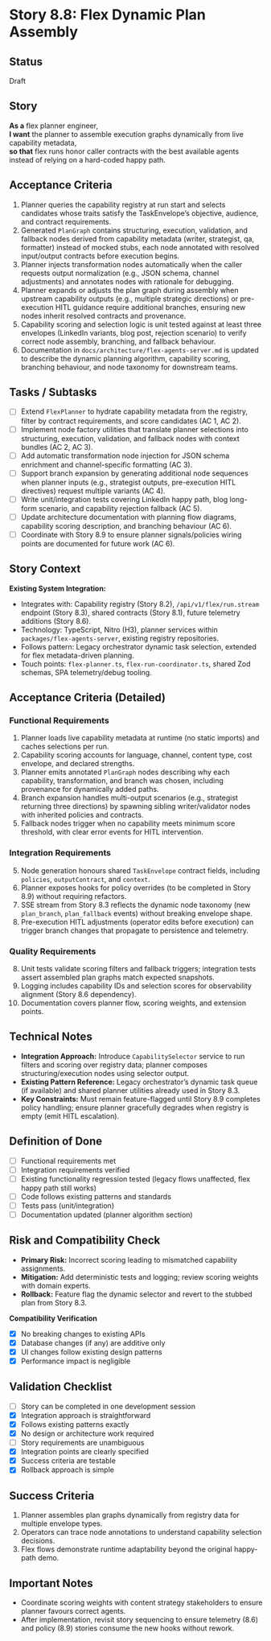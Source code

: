 # Story 8.8: Flex Dynamic Plan Assembly

## Status
Draft

## Story
**As a** flex planner engineer,  
**I want** the planner to assemble execution graphs dynamically from live capability metadata,  
**so that** flex runs honor caller contracts with the best available agents instead of relying on a hard-coded happy path.

## Acceptance Criteria
1. Planner queries the capability registry at run start and selects candidates whose traits satisfy the TaskEnvelope’s objective, audience, and contract requirements.
2. Generated `PlanGraph` contains structuring, execution, validation, and fallback nodes derived from capability metadata (writer, strategist, qa, formatter) instead of mocked stubs, each node annotated with resolved input/output contracts before execution begins.
3. Planner injects transformation nodes automatically when the caller requests output normalization (e.g., JSON schema, channel adjustments) and annotates nodes with rationale for debugging.
4. Planner expands or adjusts the plan graph during assembly when upstream capability outputs (e.g., multiple strategic directions) or pre-execution HITL guidance require additional branches, ensuring new nodes inherit resolved contracts and provenance.
5. Capability scoring and selection logic is unit tested against at least three envelopes (LinkedIn variants, blog post, rejection scenario) to verify correct node assembly, branching, and fallback behaviour.
6. Documentation in `docs/architecture/flex-agents-server.md` is updated to describe the dynamic planning algorithm, capability scoring, branching behaviour, and node taxonomy for downstream teams.

## Tasks / Subtasks
- [ ] Extend `FlexPlanner` to hydrate capability metadata from the registry, filter by contract requirements, and score candidates (AC 1, AC 2).
- [ ] Implement node factory utilities that translate planner selections into structuring, execution, validation, and fallback nodes with context bundles (AC 2, AC 3).
- [ ] Add automatic transformation node injection for JSON schema enrichment and channel-specific formatting (AC 3).
- [ ] Support branch expansion by generating additional node sequences when planner inputs (e.g., strategist outputs, pre-execution HITL directives) request multiple variants (AC 4).
- [ ] Write unit/integration tests covering LinkedIn happy path, blog long-form scenario, and capability rejection fallback (AC 5).
- [ ] Update architecture documentation with planning flow diagrams, capability scoring description, and branching behaviour (AC 6).
- [ ] Coordinate with Story 8.9 to ensure planner signals/policies wiring points are documented for future work (AC 6).

## Story Context

**Existing System Integration:**
- Integrates with: Capability registry (Story 8.2), `/api/v1/flex/run.stream` endpoint (Story 8.3), shared contracts (Story 8.1), future telemetry additions (Story 8.6).
- Technology: TypeScript, Nitro (H3), planner services within `packages/flex-agents-server`, existing registry repositories.
- Follows pattern: Legacy orchestrator dynamic task selection, extended for flex metadata-driven planning.
- Touch points: `flex-planner.ts`, `flex-run-coordinator.ts`, shared Zod schemas, SPA telemetry/debug tooling.

## Acceptance Criteria (Detailed)

### Functional Requirements
1. Planner loads live capability metadata at runtime (no static imports) and caches selections per run.
2. Capability scoring accounts for language, channel, content type, cost envelope, and declared strengths.
3. Planner emits annotated `PlanGraph` nodes describing why each capability, transformation, and branch was chosen, including provenance for dynamically added paths.
4. Branch expansion handles multi-output scenarios (e.g., strategist returning three directions) by spawning sibling writer/validator nodes with inherited policies and contracts.
5. Fallback nodes trigger when no capability meets minimum score threshold, with clear error events for HITL intervention.

### Integration Requirements
5. Node generation honours shared `TaskEnvelope` contract fields, including `policies`, `outputContract`, and `context`.
6. Planner exposes hooks for policy overrides (to be completed in Story 8.9) without requiring refactors.
7. SSE stream from Story 8.3 reflects the dynamic node taxonomy (new `plan_branch`, `plan_fallback` events) without breaking envelope shape.
8. Pre-execution HITL adjustments (operator edits before execution) can trigger branch changes that propagate to persistence and telemetry.

### Quality Requirements
8. Unit tests validate scoring filters and fallback triggers; integration tests assert assembled plan graphs match expected snapshots.
9. Logging includes capability IDs and selection scores for observability alignment (Story 8.6 dependency).
10. Documentation covers planner flow, scoring weights, and extension points.

## Technical Notes
- **Integration Approach:** Introduce `CapabilitySelector` service to run filters and scoring over registry data; planner composes structuring/execution nodes using selector output.
- **Existing Pattern Reference:** Legacy orchestrator’s dynamic task queue (if available) and shared planner utilities already used in Story 8.3.
- **Key Constraints:** Must remain feature-flagged until Story 8.9 completes policy handling; ensure planner gracefully degrades when registry is empty (emit HITL escalation).

## Definition of Done
- [ ] Functional requirements met
- [ ] Integration requirements verified
- [ ] Existing functionality regression tested (legacy flows unaffected, flex happy path still works)
- [ ] Code follows existing patterns and standards
- [ ] Tests pass (unit/integration)
- [ ] Documentation updated (planner algorithm section)

## Risk and Compatibility Check
- **Primary Risk:** Incorrect scoring leading to mismatched capability assignments.
- **Mitigation:** Add deterministic tests and logging; review scoring weights with domain experts.
- **Rollback:** Feature flag the dynamic selector and revert to the stubbed plan from Story 8.3.

**Compatibility Verification**
- [x] No breaking changes to existing APIs
- [x] Database changes (if any) are additive only
- [x] UI changes follow existing design patterns
- [x] Performance impact is negligible

## Validation Checklist
- [ ] Story can be completed in one development session
- [x] Integration approach is straightforward
- [x] Follows existing patterns exactly
- [x] No design or architecture work required
- [ ] Story requirements are unambiguous
- [x] Integration points are clearly specified
- [x] Success criteria are testable
- [x] Rollback approach is simple

## Success Criteria
1. Planner assembles plan graphs dynamically from registry data for multiple envelope types.
2. Operators can trace node annotations to understand capability selection decisions.
3. Flex flows demonstrate runtime adaptability beyond the original happy-path demo.

## Important Notes
- Coordinate scoring weights with content strategy stakeholders to ensure planner favours correct agents.
- After implementation, revisit story sequencing to ensure telemetry (8.6) and policy (8.9) stories consume the new hooks without rework.
